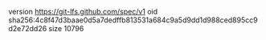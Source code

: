 version https://git-lfs.github.com/spec/v1
oid sha256:4c8f47d3baae0d5a7dedffb813531a684c9a5d9dd1d988ced895cc9d2e72dd26
size 10796
